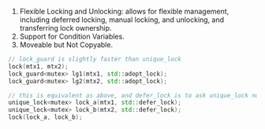 1. Flexible Locking and Unlocking: allows for flexible management, including deferred locking, manual locking, and unlocking, and transferring lock ownership.
2. Support for Condition Variables.
3. Moveable but Not Copyable.
```cpp
// lock_guard is slightly faster than unique_lock
lock(mtx1, mtx2);
lock_guard<mutex> lg1(mtx1, std::adopt_lock);
lock_guard<mutex> lg2(mtx2, std::adopt_lock);

// this is equivalent as above, and defer_lock is to ask unique_lock not lock mutex for now
unique_lock<mutex> lock_a(mtx1, std::defer_lock);
unique_lock<mutex> lock_b(mtx2, std::defer_lock);
lock(lock_a, lock_b);
```
